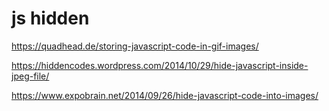 # js hidden

https://quadhead.de/storing-javascript-code-in-gif-images/

https://hiddencodes.wordpress.com/2014/10/29/hide-javascript-inside-jpeg-file/

https://www.expobrain.net/2014/09/26/hide-javascript-code-into-images/